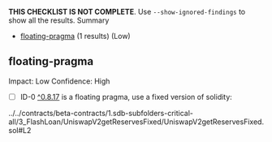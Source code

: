 **THIS CHECKLIST IS NOT COMPLETE**. Use `--show-ignored-findings` to show all the results.
Summary
 - [floating-pragma](#floating-pragma) (1 results) (Low)
## floating-pragma
Impact: Low
Confidence: High
 - [ ] ID-0
[^0.8.17](../../contracts/beta-contracts/1.sdb-subfolders-critical-all/3_FlashLoan/UniswapV2getReservesFixed/UniswapV2getReservesFixed.sol#L2) is a floating pragma, use a fixed version of solidity:

../../contracts/beta-contracts/1.sdb-subfolders-critical-all/3_FlashLoan/UniswapV2getReservesFixed/UniswapV2getReservesFixed.sol#L2


